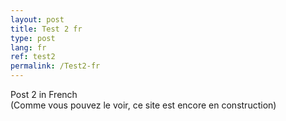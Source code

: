```yaml
---
layout: post
title: Test 2 fr
type: post
lang: fr
ref: test2
permalink: /Test2-fr
---
```


Post 2 in French  
(Comme vous pouvez le voir, ce site est encore en construction)